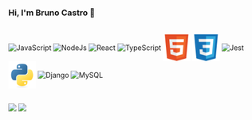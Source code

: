 ### Hi, I'm Bruno Castro 👋

<div style="display: inline_block">
  <br>
  <img align="center" alt="JavaScript" height="55" width="55" src="https://cdn.jsdelivr.net/gh/devicons/devicon/icons/javascript/javascript-original.svg">
  <img align="center" alt="NodeJs" height="55" width="55" src="https://cdn.jsdelivr.net/gh/devicons/devicon/icons/nodejs/nodejs-original.svg">
  <img align="center" alt="React" height="55" width="55" src="https://cdn.jsdelivr.net/gh/devicons/devicon/icons/react/react-original.svg">
  <img align="center" alt="TypeScript" height="55" width="55" src="https://cdn.jsdelivr.net/gh/devicons/devicon/icons/typescript/typescript-original.svg">
  <img align="center" alt="HTML" height="55" width="55" src="https://raw.githubusercontent.com/devicons/devicon/master/icons/html5/html5-original.svg">
  <img align="center" alt="CSS" height="55" width="55" src="https://raw.githubusercontent.com/devicons/devicon/master/icons/css3/css3-original.svg">
  <img align="center" alt="Jest" height="55" width="55" src="https://cdn.jsdelivr.net/gh/devicons/devicon/icons/jest/jest-plain.svg">
  <img align="center" alt="Python" height="55" width="55" src="https://raw.githubusercontent.com/devicons/devicon/master/icons/python/python-original.svg">
  <img align="center" alt="Django" height="55" width="55" img src="https://cdn.jsdelivr.net/gh/devicons/devicon/icons/django/django-plain.svg">
  <img align="center" alt="MySQL" height="55" width="55" img src="https://cdn.jsdelivr.net/gh/devicons/devicon/icons/mysql/mysql-original.svg">
</div>

##

<div>
  <a href="http://www.linkedin.com/in/brunocastrom" target="_blank"><img src="https://img.shields.io/badge/-LinkedIn-%230077B5?style=for-the-badge&logo=linkedin&logoColor=white" target="_blank"></a>
  <a href = "mailto:brunocastromoura@hotmail.com"><img src="https://img.shields.io/badge/Gmail-D14836?style=for-the-badge&logo=gmail&logoColor=white"></a>
</div>

